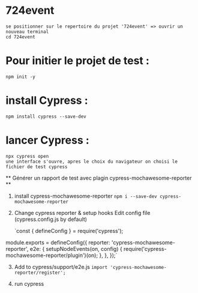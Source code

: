 # 724event
    se positionner sur le repertoire du projet '724event' => ouvrir un nouveau terminal
    cd 724event
# Pour initier le projet de test :
    npm init -y
# install Cypress : 
    npm install cypress --save-dev
# lancer Cypress : 
    npx cypress open
    une interface s'ouvre, apres le choix du navigateur on choisi le fichier de test cypress

** Générer un rapport de test avec plagin cypress-mochawesome-reporter **

1. install cypress-mochawesome-reporter
   `npm i --save-dev cypress-mochawesome-reporter`
2. Change cypress reporter & setup hooks
    Edit config file (cypress.config.js by default)

   `const { defineConfig } = require('cypress');

module.exports = defineConfig({
  reporter: 'cypress-mochawesome-reporter',
  e2e: {
    setupNodeEvents(on, config) {
      require('cypress-mochawesome-reporter/plugin')(on);
    },
  },
});`

3. Add to cypress/support/e2e.js
    `import 'cypress-mochawesome-reporter/register';`

4. run cypress
   







